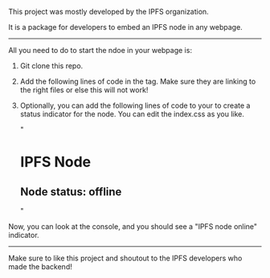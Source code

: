 This project was mostly developed by the IPFS organization.

It is a package for developers to embed an IPFS node in any webpage.

----------------------------------------------------------------------------------------------------

All you need to do to start the ndoe in your webpage is:

1. Git clone this repo.
2. Add the following lines of code in the <head> tag. Make sure they are linking to the right files or else this will not work!

    <script src="index.min.js" defer></script>
    <script src="./src/index.js" type="module" defer></script>
    <link rel="stylesheet" href="index.css">

3. Optionally, you can add the following lines of code to your <body> to create a status indicator for the node. You can edit the index.css as you like.

    "<div class="block">
      <h1>IPFS Node</h1>
      <h2 id="status">Node status: offline</h2>
    </div>"

Now, you can look at the console, and you should see a "IPFS node online" indicator.

----------------------------------------------------------------------------------------------------

Make sure to like this project and shoutout to the IPFS developers who made the backend!
